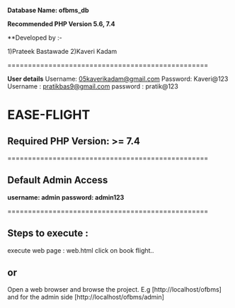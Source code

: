 

**Database Name: ofbms_db**



**Recommended PHP Version 5.6, 7.4**

**Developed by :- 

1)Prateek Bastawade
2)Kaveri Kadam


=================================================

**User details**
Username: 05kaverikadam@gmail.com
Password: Kaveri@123
Username : pratikbas9@gmail.com
password : pratik@123



# **EASE-FLIGHT**

## Required PHP Version: >= 7.4

=================================================



## **Default Admin Access**
**username: admin**
**password: admin123**

=================================================

## Steps to execute :
execute web page : web.html
  click on book flight..

## or

Open a web browser and browse the project. E.g [http://localhost/ofbms]  
and for the admin side  [http://localhost/ofbms/admin] 


